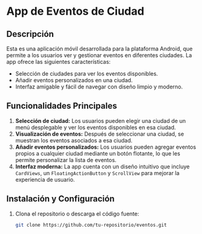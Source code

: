 # App de Eventos de Ciudad

## Descripción

Esta es una aplicación móvil desarrollada para la plataforma Android, que permite a los usuarios ver y gestionar eventos en diferentes ciudades. La app ofrece las siguientes características:

- Selección de ciudades para ver los eventos disponibles.
- Añadir eventos personalizados en una ciudad.
- Interfaz amigable y fácil de navegar con diseño limpio y moderno.

## Funcionalidades Principales

1. **Selección de ciudad:** Los usuarios pueden elegir una ciudad de un menú desplegable y ver los eventos disponibles en esa ciudad.
2. **Visualización de eventos:** Después de seleccionar una ciudad, se muestran los eventos asociados a esa ciudad.
3. **Añadir eventos personalizados:** Los usuarios pueden agregar eventos propios a cualquier ciudad mediante un botón flotante, lo que les permite personalizar la lista de eventos.
4. **Interfaz moderna:** La app cuenta con un diseño intuitivo que incluye `CardViews`, un `FloatingActionButton` y `ScrollView` para mejorar la experiencia de usuario.

## Instalación y Configuración

1. Clona el repositorio o descarga el código fuente:

   ```bash
   git clone https://github.com/tu-repositorio/eventos.git
